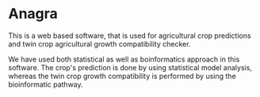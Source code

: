# Anagra
This is a web based software, that is used for agricultural crop predictions and twin crop agricultural growth compatibility checker.

We have used both statistical as well as boinformatics approach in this software. The crop's prediction is done by using statistical model analysis, whereas the twin crop growth compatibility is performed by using the bioinformatic pathway.
